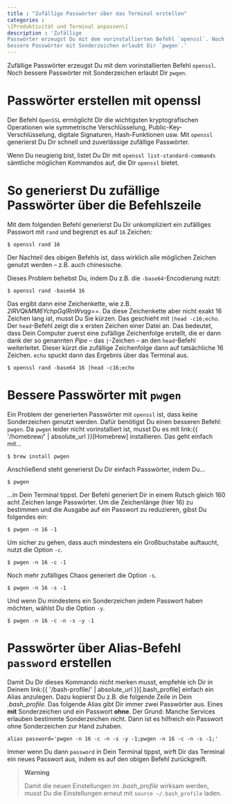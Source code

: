 ```yaml
---
title : "Zufällige Passwörter über das Terminal erstellen"
categories :
\[Produktivität und Terminal anpassen\]
description : 'Zufällige
Passwörter erzeugst Du mit dem vorinstallierten Befehl `openssl`. Noch
bessere Passwörter mit Sonderzeichen erlaubt Dir `pwgen`.'
---
```

Zufällige Passwörter erzeugst Du mit dem vorinstallierten Befehl
`openssl`. Noch bessere Passwörter mit Sonderzeichen erlaubt Dir
`pwgen`.

# Passwörter erstellen mit openssl

Der Befehl `OpenSSL` ermöglicht Dir die wichtigsten kryptografischen
Operationen wie symmetrische Verschlüsselung,
Public-Key-Verschlüsselung, digitale Signaturen, Hash-Funktionen usw.
Mit `openssl` generierst Du Dir schnell und zuverlässige zufällige
Passwörter.

Wenn Du neugierig bist, listet Du Dir mit `openssl
list-standard-commands` sämtliche möglichen Kommandos auf, die Dir
`openssl` bietet.

# So generierst Du zufällige Passwörter über die Befehlszeile

Mit dem folgenden Befehl generierst Du Dir unkompliziert ein zufälliges
Passwort mit `rand` und begrenzt es auf `16` Zeichen:

    $ openssl rand 16

Der Nachteil des obigen Befehls ist, dass wirklich alle möglichen
Zeichen genutzt werden – z.B. auch chinesische.

Dieses Problem behebst Du, indem Du z.B. die `-base64`-Encodierung
nutzt:

    $ openssl rand -base64 16

Das ergibt dann eine Zeichenkette, wie z.B. *2lRVQkMM6YchpGqIRnWvqg==*.
Da diese Zeichenkette aber nicht exakt 16 Zeichen lang ist, musst Du Sie
kürzen. Das geschieht mit `|head -c16;echo`. Der `head`-Befehl zeigt die
x ersten Zeichen einer Datei an. Das bedeutet, dass Dein Computer zuerst
eine zufällige Zeichenfolge erstellt, die er dann dank der so genannten
*Pipe* – das `|`-Zeichen – an den `head`-Befehl weiterleitet. Dieser
kürzt die zufällige Zeichenfolge dann auf tatsächliche 16 Zeichen.
`echo` spuckt dann das Ergebnis über das Terminal aus.

    $ openssl rand -base64 16 |head -c16;echo

# Bessere Passwörter mit `pwgen`

Ein Problem der generierten Passwörter mit `openssl` ist, dass keine
Sonderzeichen genutzt werden. Dafür benötigst Du einen besseren Befehl:
`pwgen`. Da `pwgen` leider nicht vorinstalliert ist, musst Du es mit
link:{{ '/homebrew/' | absolute\_url }}\[Homebrew\] installieren. Das
geht einfach mit…

    $ brew install pwgen

Anschließend steht generierst Du Dir einfach Passwörter, indem Du…

    $ pwgen

…in Dein Terminal tippst. Der Befehl generiert Dir in einem Rutsch
gleich 160 acht Zeichen lange Passwörter. Um die Zeichenlänge (hier 16)
zu bestimmen und die Ausgabe auf ein Passwort zu reduzieren, gibst Du
folgendes ein:

    $ pwgen -n 16 -1

Um sicher zu gehen, dass auch mindestens ein Großbuchstabe auftaucht,
nutzt die Option `-c`.

    $ pwgen -n 16 -c -1

Noch mehr zufälliges Chaos generiert die Option `-s`.

    $ pwgen -n 16 -s -1

Und wenn Du mindestens ein Sonderzeichen jedem Passwort haben möchten,
wählst Du die Option `-y`.

    $ pwgen -n 16 -c -n -s -y -1

# Passwörter über Alias-Befehl `password` erstellen

Damit Du Dir dieses Kommando nicht merken musst, empfehle ich Dir in
Deinem link:{{ '/bash-profile/' | absolute\_url }}\[.bash\_profile\]
einfach ein Alias anzulegen. Dazu kopierst Du z.B. die folgende Zeile in
Dein *.bash\_profile*. Das folgende Alias gibt Dir immer zwei Passwörter
aus. Eines **mit** Sonderzeichen und ein Passwort **ohne**. Der Grund:
Manche Services erlauben bestimmte Sonderzeichen nicht. Dann ist es
hilfreich ein Passwort ohne Sonderzeichen zur Hand zuhaben.

    alias password='pwgen -n 16 -c -n -s -y -1;pwgen -n 16 -c -n -s -1;'

Immer wenn Du dann `password` in Dein Terminal tippst, wirft Dir das
Terminal ein neues Passwort aus, indem es auf den obigen Befehl
zurückgreift.

> **Warning**
> 
> Damit die neuen Einstellungen im *.bash\_profile* wirksam werden,
> musst Du die Einstellungen erneut mit `source ~/.bash_profile` laden.

